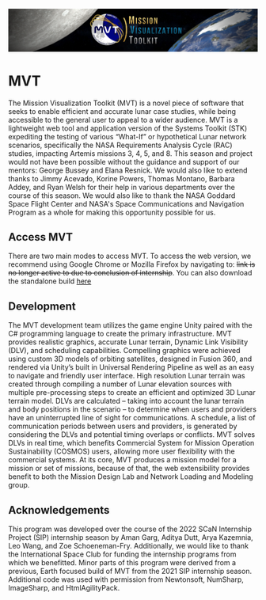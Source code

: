 ![image](mvt.png)

# MVT
The Mission Visualization Toolkit (MVT) is a novel piece of software that seeks to enable efficient and accurate lunar case studies, while being accessible to the general user to appeal to a wider audience.  MVT is a lightweight web tool and application version of the Systems Toolkit (STK) expediting the testing of various “What-If” or hypothetical Lunar network scenarios, specifically the NASA Requirements Analysis Cycle (RAC) studies, impacting Artemis missions 3, 4, 5, and 8.
This season and project would not have been possible without the guidance and support of our mentors: George Bussey and Elana Resnick. We would also like to extend thanks to Jimmy Acevado, Korine Powers, Thomas Montano, Barbara Addey, and Ryan Welsh for their help in various departments over the course of this season. We would also like to thank the NASA Goddard Space Flight Center and NASA's Space Communications and Navigation Program as a whole for making this opportunity possible for us.

## Access MVT
There are two main modes to access MVT.  To access the web version, we recommend using Google Chrome or Mozilla Firefox by navigating to: ~~link is no longer active to due to conclusion of internship~~.  You can also download the standalone build [here](https://drive.google.com/drive/folders/1ncs-kQsdyjm1DDYk4Y8_UNKBJ5t-x-pT)  

## Development
The MVT development team utilizes the game engine Unity paired with the C# programming language to create the primary infrastructure. MVT provides realistic graphics, accurate Lunar terrain, Dynamic Link Visibility (DLV), and scheduling capabilities. Compelling graphics were achieved using custom 3D models of orbiting satellites, designed in Fusion 360, and rendered via Unity’s built in Universal Rendering Pipeline as well as an easy to navigate and friendly user interface. High resolution Lunar terrain was created through compiling a number of Lunar elevation sources with multiple pre-processing steps to create an efficient and optimized 3D Lunar terrain model. DLVs are calculated – taking into account the lunar terrain and body positions in the scenario – to determine when users and providers have an uninterrupted line of sight for communications. A schedule, a list of communication periods between users and providers, is generated by considering the DLVs and potential timing overlaps or conflicts. MVT solves DLVs in real time, which benefits Commercial System for Mission Operation Sustainability (COSMOS) users, allowing more user flexibility with the commercial systems. At its core, MVT produces a mission model for a mission or set of missions, because of that, the web extensibility provides benefit to both the Mission Design Lab and Network Loading and Modeling group.

## Acknowledgements
This program was developed over the course of the 2022 SCaN Internship Project (SIP) internship season by Aman Garg, Aditya Dutt, Arya Kazemnia, Leo Wang, and Zoe Schoeneman-Fry.  Additionally, we would like to thank the International Space Club for funding the internship programs from which we benefitted. Minor parts of this program were derived from a previous, Earth focused build of MVT from the 2021 SIP internship season. Additional code was used with permission from Newtonsoft, NumSharp, ImageSharp, and HtmlAgilityPack.
